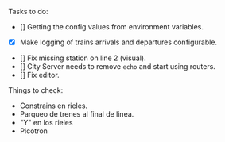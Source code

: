 Tasks to do:

- [] Getting the config values from environment variables.
- [x] Make logging of trains arrivals and departures configurable.
- [] Fix missing station on line 2 (visual).
- [] City Server needs to remove `echo` and start using routers.
- [] Fix editor.

Things to check:

- Constrains en rieles.
- Parqueo de trenes al final de linea.
- "Y" en los rieles
- Picotron
